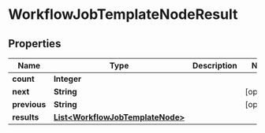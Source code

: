 # WorkflowJobTemplateNodeResult

## Properties
Name | Type | Description | Notes
------------ | ------------- | ------------- | -------------
**count** | **Integer** |  | 
**next** | **String** |  |  [optional]
**previous** | **String** |  |  [optional]
**results** | [**List&lt;WorkflowJobTemplateNode&gt;**](WorkflowJobTemplateNode.md) |  | 
